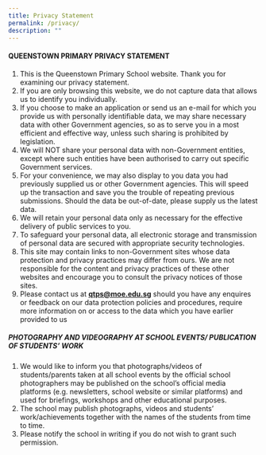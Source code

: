 ```yaml
---
title: Privacy Statement
permalink: /privacy/
description: ""
---
```

#### QUEENSTOWN PRIMARY PRIVACY STATEMENT <br>

1.  This is the Queenstown Primary School website. Thank you for examining our privacy statement. 
2.  If you are only browsing this website, we do not capture data that allows us to identify you individually. 
3.  If you choose to make an application or send us an e-mail for which you provide us with personally identifiable data, we may share necessary data with other Government agencies, so as to serve you in a most efficient and effective way, unless such sharing is prohibited by legislation. 
4.  We will NOT share your personal data with non-Government entities, except where such entities have been authorised to carry out specific Government services. 
5.  For your convenience, we may also display to you data you had previously supplied us or other Government agencies. This will speed up the transaction and save you the trouble of repeating previous submissions. Should the data be out-of-date, please supply us the latest data. 
6.  We will retain your personal data only as necessary for the effective delivery of public services to you.
7.  To safeguard your personal data, all electronic storage and transmission of personal data are secured with appropriate security technologies.
8.  This site may contain links to non-Government sites whose data protection and privacy practices may differ from ours. We are not responsible for the content and privacy practices of these other websites and encourage you to consult the privacy notices of those sites.
9.  Please contact us at **qtps@moe.edu.sg** should you have any enquires or feedback on our data protection policies and procedures, require more information on or access to the data which you have earlier provided to us  

##### PHOTOGRAPHY AND VIDEOGRAPHY AT SCHOOL EVENTS/ PUBLICATION OF STUDENTS’ WORK
1.  We would like to inform you that photographs/videos of students/parents taken at all school events by the official school photographers may be published on the school’s official media platforms (e.g. newsletters, school website or similar platforms) and used for briefings, workshops and other educational purposes. 
2.  The school may publish photographs, videos and students’ work/achievements together with the names of the students from time to time. 
3.  Please notify the school in writing if you do not wish to grant such permission.